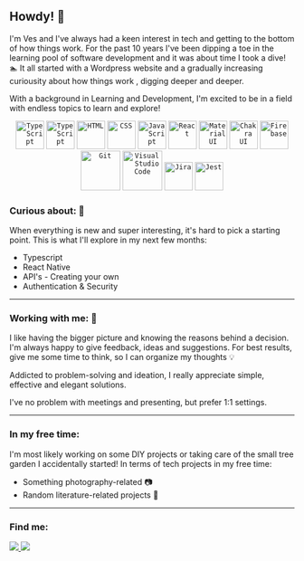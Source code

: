 ## Howdy!  :wave:

I'm Ves and  I've  always had a keen interest in tech and getting to the bottom of how things work.
For the past 10 years I've been dipping a toe in the learning pool of software development and it was about time I took a dive! 	:swimmer:
It all started with a Wordpress website and a gradually increasing curiousity about how things work , digging deeper and deeper.

With a background in Learning and Development, I'm excited to be in a field with endless topics to learn and explore!

<div align="center">
	<code><img width="50" src="https://user-images.githubusercontent.com/25181517/183890598-19a0ac2d-e88a-4005-a8df-1ee36782fde1.png" alt="TypeScript" title="TypeScript"/></code>
	<code><img width="50" src="https://user-images.githubusercontent.com/25181517/192158954-f88b5814-d510-4564-b285-dff7d6400dad.png" alt="TypeScript" title="TypeScript"/></code>
	<code><img width="50" src="https://user-images.githubusercontent.com/25181517/192158954-f88b5814-d510-4564-b285-dff7d6400dad.png" alt="HTML" title="HTML"/></code>
	<code><img width="50" src="https://user-images.githubusercontent.com/25181517/183898674-75a4a1b1-f960-4ea9-abcb-637170a00a75.png" alt="CSS" title="CSS"/></code>
	<code><img width="50" src="https://user-images.githubusercontent.com/25181517/117447155-6a868a00-af3d-11eb-9cfe-245df15c9f3f.png" alt="JavaScript" title="JavaScript"/></code>
	<code><img width="50" src="https://user-images.githubusercontent.com/25181517/183897015-94a058a6-b86e-4e42-a37f-bf92061753e5.png" alt="React" title="React"/></code>
	<code><img width="50" src="https://user-images.githubusercontent.com/25181517/189716630-fe6c084c-6c66-43af-aa49-64c8aea4a5c2.png" alt="Material UI" title="Material UI"/></code>
	<code><img width="50" src="https://user-images.githubusercontent.com/25181517/190887639-d0ba4ec9-ddbe-45dd-bea1-4db83846503e.png" alt="Chakra UI" title="Chakra UI"/></code>
	<code><img width="50" src="https://user-images.githubusercontent.com/25181517/189716855-2c69ca7a-5149-4647-936d-780610911353.png" alt="Firebase" title="Firebase"/></code>
	<code><img width="70" src="https://user-images.githubusercontent.com/25181517/192108372-f71d70ac-7ae6-4c0d-8395-51d8870c2ef0.png" alt="Git" title="Git"/></code>
	<code><img width="70" src="https://user-images.githubusercontent.com/25181517/192108891-d86b6220-e232-423a-bf5f-90903e6887c3.png" alt="Visual Studio Code" title="Visual Studio Code"/></code>
	<code><img width="50" src="https://user-images.githubusercontent.com/25181517/183912952-83784e94-629d-4c34-a961-ae2ae795b662.png" alt="Jira" title="Jira"/></code>
	<code><img width="50" src="https://user-images.githubusercontent.com/25181517/187955005-f4ca6f1a-e727-497b-b81b-93fb9726268e.png" alt="Jest" title="Jest"/></code>
</div>



### Curious about: :thinking:
When everything is new and super interesting, it's hard to pick a starting point. This is what I'll explore in my next few months:
- Typescript
- React Native
- API's - Creating your own
- Authentication & Security

---

### Working with me: :clap:
I like having the bigger picture and knowing the reasons behind a decision. I'm always happy to give feedback, ideas and suggestions. For best results, give me 
 some time to think, so I can organize my thoughts  :bulb:

Addicted to problem-solving and ideation, I really appreciate simple, effective and elegant solutions. 

I've no problem with meetings and presenting, but prefer 1:1 settings.

---

### In my free time:
I'm most likely working on some DIY projects or taking care of the small tree garden I accidentally started!
In terms of tech projects in my free time:
- Something photography-related :camera:
- Random literature-related projects :book:

---

### Find me: 
<div>
<a href="https://www.linkedin.com/in/ves-kostadinov-6a4933173/">
<img src='https://img.shields.io/badge/LinkedIn-0077B5?style=for-the-badge&logo=linkedin&logoColor=white'/> 
</a> 

<a href='https://www.instagram.com/wandering.ves/'>
<img src="https://img.shields.io/badge/Instagram-E4405F?style=for-the-badge&logo=instagram&logoColor=white" /> 
</a>
</div>
